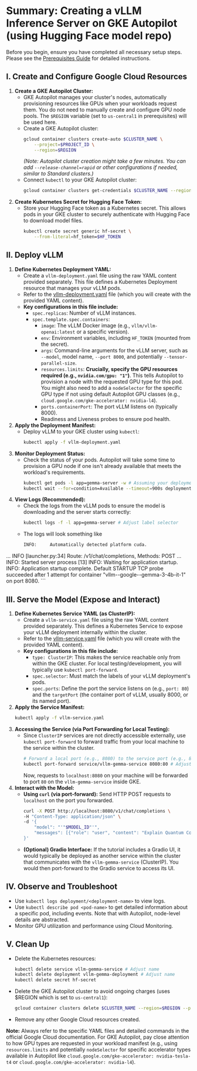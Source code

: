 # Summary: Creating a vLLM Inference Server on GKE Autopilot (using Hugging Face model repo)

Before you begin, ensure you have completed all necessary setup steps.
Please see the [Prerequisites Guide](./prerequisites.md) for detailed instructions.

## I. Create and Configure Google Cloud Resources

1.  **Create a GKE Autopilot Cluster:**
    * GKE Autopilot manages your cluster's nodes, automatically provisioning resources like GPUs when your workloads request them. You do not need to manually create and configure GPU node pools. The `$REGION` variable (set to `us-central1` in prerequisites) will be used here.
    * Create a GKE Autopilot cluster:
        ```bash
        gcloud container clusters create-auto $CLUSTER_NAME \
            --project=$PROJECT_ID \
            --region=$REGION
        ```
        *(Note: Autopilot cluster creation might take a few minutes. You can add `--release-channel=rapid` or other configurations if needed, similar to Standard clusters.)*
    * Connect `kubectl` to your GKE Autopilot cluster:
        ```bash
        gcloud container clusters get-credentials $CLUSTER_NAME --region=$REGION --project $PROJECT_ID
        ```
2.  **Create Kubernetes Secret for Hugging Face Token:**
    * Store your Hugging Face token as a Kubernetes secret. This allows pods in your GKE cluster to securely authenticate with Hugging Face to download model files.
        ```bash
        kubectl create secret generic hf-secret \
            --from-literal=hf_token=$HF_TOKEN
        ```

## II. Deploy vLLM

1.  **Define Kubernetes Deployment YAML:**
    * Create a `vllm-deployment.yaml` file using the raw YAML content provided separately. This file defines a Kubernetes Deployment resource that manages your vLLM pods.
    * Refer to the [vllm-deployment.yaml](./vllm-deployment.yaml) file (which you will create with the provided YAML content).
    * **Key configurations in this file include:**
        * `spec.replicas`: Number of vLLM instances.
        * `spec.template.spec.containers`:
            * `image`: The vLLM Docker image (e.g., `vllm/vllm-openai:latest` or a specific version).
            * `env`: Environment variables, including `HF_TOKEN` (mounted from the secret).
            * `args`: Command-line arguments for the vLLM server, such as `--model`, model name, `--port 8000`, and potentially `--tensor-parallel-size`.
            * `resources.limits`: **Crucially, specify the GPU resources required (e.g., `nvidia.com/gpu: "1"`)**. This tells Autopilot to provision a node with the requested GPU type for this pod. You might also need to add a `nodeSelector` for the specific GPU type if not using default Autopilot GPU classes (e.g., `cloud.google.com/gke-accelerator: nvidia-l4`).
            * `ports.containerPort`: The port vLLM listens on (typically 8000).
            * Readiness and Liveness probes to ensure pod health.
2.  **Apply the Deployment Manifest:**
    * Deploy vLLM to your GKE cluster using `kubectl`:
        ```bash
        kubectl apply -f vllm-deployment.yaml
        ```
3.  **Monitor Deployment Status:**
    * Check the status of your pods. Autopilot will take some time to provision a GPU node if one isn't already available that meets the workload's requirements.
        ```bash
        kubectl get pods -l app=gemma-server -w # Assuming your deployment has label app=gemma-server
        kubectl wait --for=condition=Available --timeout=900s deployment/vllm-gemma-deployment # Adjust name, timeout might need to be longer for initial GPU node provisioning
        ```
4.  **View Logs (Recommended):**
    * Check the logs from the vLLM pods to ensure the model is downloading and the server starts correctly:
        ```bash
        kubectl logs -f -l app=gemma-server # Adjust label selector
        ```
    * The logs will look something like
	    ```bash
		INFO:     Automatically detected platform cuda.
...
INFO      [launcher.py:34] Route: /v1/chat/completions, Methods: POST
...
INFO:     Started server process [13]
INFO:     Waiting for application startup.
INFO:     Application startup complete.
Default STARTUP TCP probe succeeded after 1 attempt for container "vllm--google--gemma-3-4b-it-1" on port 8080.
        ```

## III. Serve the Model (Expose and Interact)

1.  **Define Kubernetes Service YAML (as ClusterIP):**
    * Create a `vllm-service.yaml` file using the raw YAML content provided separately. This defines a Kubernetes Service to expose your vLLM deployment internally within the cluster.
    * Refer to the [vllm-service.yaml](./vllm-service.yaml) file (which you will create with the provided YAML content).
    * **Key configurations in this file include:**
        * `type: ClusterIP`: This makes the service reachable only from within the GKE cluster. For local testing/development, you will typically use `kubectl port-forward`.
        * `spec.selector`: Must match the labels of your vLLM deployment's pods.
        * `spec.ports`: Define the port the service listens on (e.g., `port: 80`) and the `targetPort` (the container port of vLLM, usually 8000, or its named port).
2.  **Apply the Service Manifest:**
    ```bash
    kubectl apply -f vllm-service.yaml
    ```
3.  **Accessing the Service (via Port Forwarding for Local Testing):**
    * Since `ClusterIP` services are not directly accessible externally, use `kubectl port-forward` to forward traffic from your local machine to the service within the cluster.
        ```bash
        # Forward a local port (e.g., 8080) to the service port (e.g., 80)
        kubectl port-forward service/vllm-gemma-service 8080:80 # Adjust service name, local port, and service port as needed
        ```
        Now, requests to `localhost:8080` on your machine will be forwarded to port `80` on the `vllm-gemma-service` inside GKE.
4.  **Interact with the Model:**
    * **Using `curl` (via port-forward):** Send HTTP POST requests to `localhost` on the port you forwarded.
        ```bash
        curl -X POST http://localhost:8080/v1/chat/completions \
        -H "Content-Type: application/json" \
        -d '{
            "model": "'"$MODEL_ID"'",
            "messages": [{"role": "user", "content": "Explain Quantum Computing in simple terms."}]
        }'
        ```
    * **(Optional) Gradio Interface:** If the tutorial includes a Gradio UI, it would typically be deployed as another service within the cluster that communicates with the `vllm-gemma-service` (ClusterIP). You would then port-forward to the Gradio service to access its UI.

## IV. Observe and Troubleshoot

* Use `kubectl logs deployment/<deployment-name>` to view logs.
* Use `kubectl describe pod <pod-name>` to get detailed information about a specific pod, including events. Note that with Autopilot, node-level details are abstracted.
* Monitor GPU utilization and performance using Cloud Monitoring.

## V. Clean Up

* Delete the Kubernetes resources:
    ```bash
    kubectl delete service vllm-gemma-service # Adjust name
    kubectl delete deployment vllm-gemma-deployment # Adjust name
    kubectl delete secret hf-secret
    ```
* Delete the GKE Autopilot cluster to avoid ongoing charges (uses $REGION which is set to `us-central1`):
    ```bash
    gcloud container clusters delete $CLUSTER_NAME --region=$REGION --project $PROJECT_ID
    ```
* Remove any other Google Cloud resources created.

**Note:** Always refer to the specific YAML files and detailed commands in the official Google Cloud documentation. For GKE Autopilot, pay close attention to how GPU types are requested in your workload manifest (e.g., using `resources.limits` and potentially `nodeSelector` for specific accelerator types available in Autopilot like `cloud.google.com/gke-accelerator: nvidia-tesla-t4` or `cloud.google.com/gke-accelerator: nvidia-l4`).
